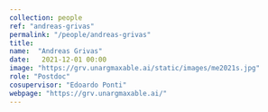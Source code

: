 ```yaml
---
collection: people
ref: "andreas-grivas"
permalink: "/people/andreas-grivas"
title: 
name:  "Andreas Grivas"
date:   2021-12-01 00:00
image: "https://grv.unargmaxable.ai/static/images/me2021s.jpg"
role: "Postdoc"
cosupervisor: "Edoardo Ponti"
webpage: "https://grv.unargmaxable.ai/"
---
```

